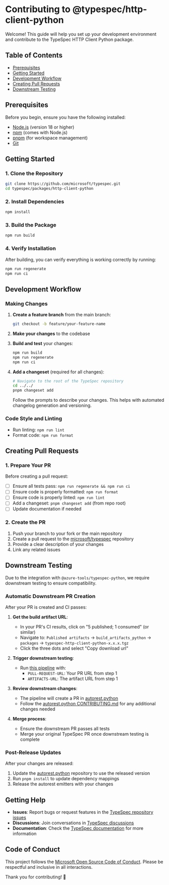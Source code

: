 # Contributing to @typespec/http-client-python

Welcome! This guide will help you set up your development environment and contribute to the TypeSpec HTTP Client Python package.

## Table of Contents

- [Prerequisites](#prerequisites)
- [Getting Started](#getting-started)
- [Development Workflow](#development-workflow)
- [Creating Pull Requests](#creating-pull-requests)
- [Downstream Testing](#downstream-testing)

## Prerequisites

Before you begin, ensure you have the following installed:

- [Node.js](https://nodejs.org/) (version 18 or higher)
- [npm](https://www.npmjs.com/) (comes with Node.js)
- [pnpm](https://pnpm.io/) (for workspace management)
- [Git](https://git-scm.com/)

## Getting Started

### 1. Clone the Repository

```bash
git clone https://github.com/microsoft/typespec.git
cd typespec/packages/http-client-python
```

### 2. Install Dependencies

```bash
npm install
```

### 3. Build the Package

```bash
npm run build
```

### 4. Verify Installation

After building, you can verify everything is working correctly by running:

```bash
npm run regenerate
npm run ci
```

## Development Workflow

### Making Changes

1. **Create a feature branch** from the main branch:

   ```bash
   git checkout -b feature/your-feature-name
   ```

2. **Make your changes** to the codebase

3. **Build and test** your changes:

   ```bash
   npm run build
   npm run regenerate
   npm run ci
   ```

4. **Add a changeset** (required for all changes):

   ```bash
   # Navigate to the root of the TypeSpec repository
   cd ../../
   pnpm changeset add
   ```

   Follow the prompts to describe your changes. This helps with automated changelog generation and versioning.

### Code Style and Linting

- Run linting: `npm run lint`
- Format code: `npm run format`

## Creating Pull Requests

### 1. Prepare Your PR

Before creating a pull request:

- [ ] Ensure all tests pass: `npm run regenerate && npm run ci`
- [ ] Ensure code is properly formatted: `npm run format`
- [ ] Ensure code is properly linted: `npm run lint`
- [ ] Add a changeset: `pnpm changeset add` (from repo root)
- [ ] Update documentation if needed

### 2. Create the PR

1. Push your branch to your fork or the main repository
2. Create a pull request to the [microsoft/typespec](https://github.com/microsoft/typespec) repository
3. Provide a clear description of your changes
4. Link any related issues

## Downstream Testing

Due to the integration with `@azure-tools/typespec-python`, we require downstream testing to ensure compatibility.

### Automatic Downstream PR Creation

After your PR is created and CI passes:

1. **Get the build artifact URL**:
   - In your PR's CI results, click on "5 published; 1 consumed" (or similar)
   - Navigate to: `Published artifacts` → `build_artifacts_python` → `packages` → `typespec-http-client-python-x.x.x.tgz`
   - Click the three dots and select "Copy download url"

2. **Trigger downstream testing**:
   - Run [this pipeline](https://dev.azure.com/azure-sdk/internal/_build/results?buildId=4278466&view=results) with:
     - `PULL-REQUEST-URL`: Your PR URL from step 1
     - `ARTIFACTS-URL`: The artifact URL from step 1

3. **Review downstream changes**:
   - The pipeline will create a PR in [autorest.python](https://github.com/Azure/autorest.python)
   - Follow the [autorest.python CONTRIBUTING.md](https://github.com/Azure/autorest.python/blob/main/CONTRIBUTING.md) for any additional changes needed

4. **Merge process**:
   - Ensure the downstream PR passes all tests
   - Merge your original TypeSpec PR once downstream testing is complete

### Post-Release Updates

After your changes are released:

1. Update the [autorest.python](https://github.com/Azure/autorest.python) repository to use the released version
2. Run `pnpm install` to update dependency mappings
3. Release the autorest emitters with your changes

## Getting Help

- **Issues**: Report bugs or request features in the [TypeSpec repository issues](https://github.com/microsoft/typespec/issues)
- **Discussions**: Join conversations in [TypeSpec discussions](https://github.com/microsoft/typespec/discussions)
- **Documentation**: Check the [TypeSpec documentation](https://typespec.io/) for more information

## Code of Conduct

This project follows the [Microsoft Open Source Code of Conduct](https://opensource.microsoft.com/codeofconduct/). Please be respectful and inclusive in all interactions.

Thank you for contributing! 🎉
